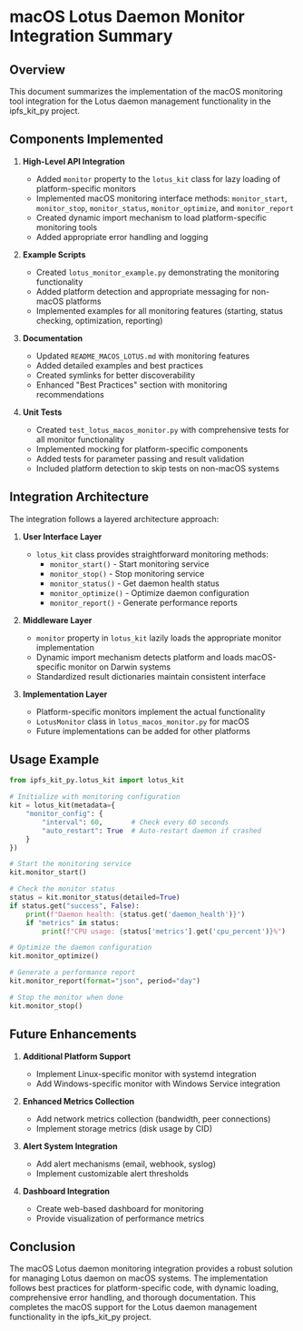 # macOS Lotus Daemon Monitor Integration Summary

## Overview

This document summarizes the implementation of the macOS monitoring tool integration for the Lotus daemon management functionality in the ipfs_kit_py project.

## Components Implemented

1. **High-Level API Integration**
   - Added `monitor` property to the `lotus_kit` class for lazy loading of platform-specific monitors
   - Implemented macOS monitoring interface methods: `monitor_start`, `monitor_stop`, `monitor_status`, `monitor_optimize`, and `monitor_report`
   - Created dynamic import mechanism to load platform-specific monitoring tools
   - Added appropriate error handling and logging

2. **Example Scripts**
   - Created `lotus_monitor_example.py` demonstrating the monitoring functionality
   - Added platform detection and appropriate messaging for non-macOS platforms
   - Implemented examples for all monitoring features (starting, status checking, optimization, reporting)

3. **Documentation**
   - Updated `README_MACOS_LOTUS.md` with monitoring features
   - Added detailed examples and best practices
   - Created symlinks for better discoverability
   - Enhanced "Best Practices" section with monitoring recommendations

4. **Unit Tests**
   - Created `test_lotus_macos_monitor.py` with comprehensive tests for all monitor functionality
   - Implemented mocking for platform-specific components
   - Added tests for parameter passing and result validation
   - Included platform detection to skip tests on non-macOS systems

## Integration Architecture

The integration follows a layered architecture approach:

1. **User Interface Layer**
   - `lotus_kit` class provides straightforward monitoring methods:
     - `monitor_start()` - Start monitoring service
     - `monitor_stop()` - Stop monitoring service
     - `monitor_status()` - Get daemon health status
     - `monitor_optimize()` - Optimize daemon configuration
     - `monitor_report()` - Generate performance reports

2. **Middleware Layer**
   - `monitor` property in `lotus_kit` lazily loads the appropriate monitor implementation
   - Dynamic import mechanism detects platform and loads macOS-specific monitor on Darwin systems
   - Standardized result dictionaries maintain consistent interface

3. **Implementation Layer**
   - Platform-specific monitors implement the actual functionality
   - `LotusMonitor` class in `lotus_macos_monitor.py` for macOS
   - Future implementations can be added for other platforms

## Usage Example

```python
from ipfs_kit_py.lotus_kit import lotus_kit

# Initialize with monitoring configuration
kit = lotus_kit(metadata={
    "monitor_config": {
        "interval": 60,       # Check every 60 seconds
        "auto_restart": True  # Auto-restart daemon if crashed
    }
})

# Start the monitoring service
kit.monitor_start()

# Check the monitor status
status = kit.monitor_status(detailed=True)
if status.get("success", False):
    print(f"Daemon health: {status.get('daemon_health')}")
    if "metrics" in status:
        print(f"CPU usage: {status['metrics'].get('cpu_percent')}%")

# Optimize the daemon configuration
kit.monitor_optimize()

# Generate a performance report
kit.monitor_report(format="json", period="day")

# Stop the monitor when done
kit.monitor_stop()
```

## Future Enhancements

1. **Additional Platform Support**
   - Implement Linux-specific monitor with systemd integration
   - Add Windows-specific monitor with Windows Service integration

2. **Enhanced Metrics Collection**
   - Add network metrics collection (bandwidth, peer connections)
   - Implement storage metrics (disk usage by CID)

3. **Alert System Integration**
   - Add alert mechanisms (email, webhook, syslog)
   - Implement customizable alert thresholds

4. **Dashboard Integration**
   - Create web-based dashboard for monitoring
   - Provide visualization of performance metrics

## Conclusion

The macOS Lotus daemon monitoring integration provides a robust solution for managing Lotus daemon on macOS systems. The implementation follows best practices for platform-specific code, with dynamic loading, comprehensive error handling, and thorough documentation. This completes the macOS support for the Lotus daemon management functionality in the ipfs_kit_py project.